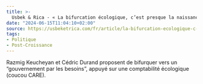 ```yaml
---
title: >-
  Usbek & Rica - « La bifurcation écologique, c’est presque la naissance d’un nouveau peuple »
date: "2024-06-15T11:04:10+02:00"
source: https://usbeketrica.com/fr/article/la-bifurcation-ecologique-c-est-presque-la-naissance-d-un-nouveau-peuple
tags:
- Politique
- Post-Croissance
---
```

Razmig Keucheyan et Cédric Durand proposent de bifurquer vers un “gouvernement par les besoins”, appuyé sur une comptabilité écologique (coucou CARE).
